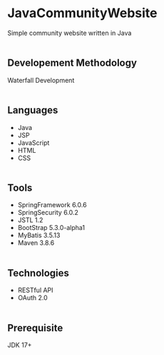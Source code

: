 # JavaCommunityWebsite

Simple community website written in Java
<br><br>

## Developement Methodology
Waterfall Development
<br><br>

## Languages
* Java
* JSP
* JavaScript
* HTML
* CSS
<br><br>

## Tools
* SpringFramework 6.0.6
* SpringSecurity 6.0.2
* JSTL 1.2
* BootStrap 5.3.0-alpha1
* MyBatis 3.5.13
* Maven 3.8.6
<br><br>

## Technologies
* RESTful API
* OAuth 2.0
<br><br>

## Prerequisite
JDK 17+
<br><br>
